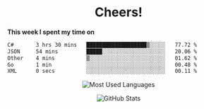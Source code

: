 <h1 align="center">Cheers!</h1>

**This week I spent my time on**
<!--START_SECTION:waka-->

```txt
C#       3 hrs 30 mins   ███████████████████▒░░░░░   77.72 %
JSON     54 mins         █████░░░░░░░░░░░░░░░░░░░░   20.06 %
Other    4 mins          ▒░░░░░░░░░░░░░░░░░░░░░░░░   01.62 %
Go       1 min           ░░░░░░░░░░░░░░░░░░░░░░░░░   00.48 %
XML      0 secs          ░░░░░░░░░░░░░░░░░░░░░░░░░   00.11 %
```

<!--END_SECTION:waka-->

<p align="center"><img src="https://github-readme-stats.vercel.app/api/top-langs/?username=thnkrn&layout=compact&hide=html&theme=tokyonight" alt="Most Used Languages" /></p>

<p align="center"><img src="https://github-readme-stats.vercel.app/api?username=thnkrn&show_icons=true&count_private=true&theme=tokyonight&show=reviews&hide_rank=false&rank_icon=github" alt="GitHub Stats" /></p>

<!-- <p align="center"><a href="https://wakatime.com"><img src="https://wakatime.com/share/@thnkrn/40092326-d1bd-471b-89da-9a7c63939402.png" /></p>
 -->
